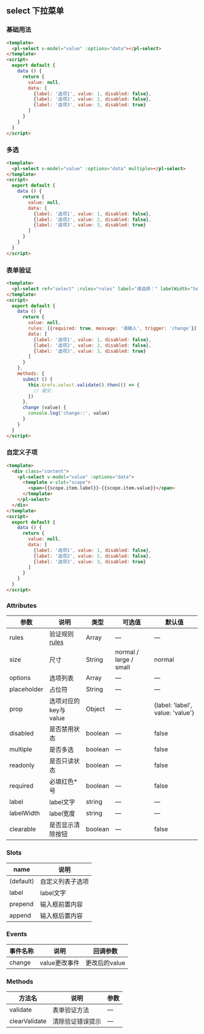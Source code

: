 ## select 下拉菜单

### 基础用法

```html
<template>
  <pl-select v-model="value" :options="data"></pl-select>
</template>
<script>
  export default {
    data () {
      return {
        value: null,
        data: [
          {label: '选项1', value: 1, disabled: false},
          {label: '选项2', value: 2, disabled: false},
          {label: '选项3', value: 3, disabled: true}
        ]
      }
    }
  }
</script>
```

### 多选
```html
<template>
  <pl-select v-model="value" :options="data" multiple></pl-select>
</template>
<script>
  export default {
    data () {
      return {
        value: null,
        data: [
          {label: '选项1', value: 1, disabled: false},
          {label: '选项2', value: 2, disabled: false},
          {label: '选项3', value: 3, disabled: true}
        ]
      }
    }
  }
</script>
```

### 表单验证
```html
<template> 
  <pl-select ref="select" :rules="rules" label="请选择：" labelWidth="5em" v-model="value" :options="data" @change="change" clearable></pl-select> 
</template>
<script>
  export default {
    data () {
      return {
        value: null,
        rules: [{required: true, message: '请输入', trigger: 'change'}],
        data: [
          {label: '选项1', value: 1, disabled: false},
          {label: '选项2', value: 2, disabled: false},
          {label: '选项3', value: 3, disabled: true}
        ]
      }
    },
    methods: {
      submit () {
        this.$refs.select.validate().then(() => {
          // 提交
        })
      },
      change (value) {
        console.log('change::', value)
      }
    }
  }
</script>
```
 

### 自定义子项
```html
<template>
  <div class="content">
    <pl-select v-model="value" :options="data">
      <template v-slot="scope">
        <span>{{scope.item.label}}-{{scope.item.value}}</span>
      </template>
    </pl-select>
  </div>
</template>
<script>
  export default {
    data () {
      return {
        value: null,
        data: [
          {label: '选项1', value: 1, disabled: false},
          {label: '选项2', value: 2, disabled: false},
          {label: '选项3', value: 3, disabled: true}
        ]
      }
    }
  }
</script>
```

### Attributes
| 参数      | 说明    | 类型      | 可选值       | 默认值   |
|---------- |-------- |---------- |-------------  |-------- |
| rules      | 验证规则 [rules](./docs/form.md)   | Array  | —            |   —     |
| size       | 尺寸  | String    | normal / large / small   |  normal    |
| options    | 选项列表   | Array    | — | —   |
| placeholder | 占位符   | String | — | —   |
| prop       | 选项对应的key与value   | Object    | — | {label: 'label', value: 'value'}   |
| disabled  | 是否禁用状态    | boolean   | —   | false   |
| multiple  | 是否多选    | boolean   | —   | false   |
| readonly  | 是否只读状态    | boolean   | —   | false   |
| required   | 必填红色*号    | boolean   | —   | false   |
| label      | label文字    | string   | —   | —   |
| labelWidth | label宽度    | string   | —   | —   |
| clearable  | 是否显示清除按钮 | boolean | —      |  false    |


### Slots
| name      | 说明    | 
|---------- |-------- |
| (default)  | 自定义列表子选项   |
| label     |   label文字   |
| prepend   |   输入框前置内容  |
| append    |   输入框后置内容 |

### Events
| 事件名称      | 说明    | 回调参数      |
|---------- |-------- |---------- |
| change     |   value更改事件   | 更改后的value | 

### Methods
| 方法名 | 说明 | 参数 |
| ---- | ---- | ---- |
| validate | 表单验证方法 | — |
| clearValidate | 清除验证错误提示 | — |
